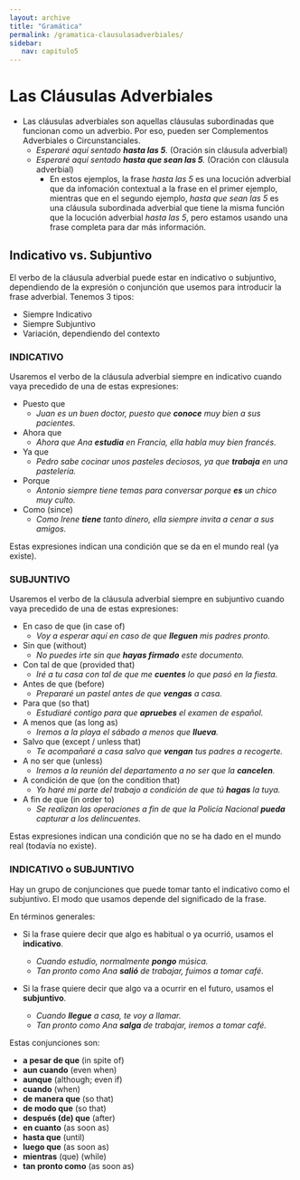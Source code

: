```yaml
---
layout: archive
title: "Gramática"
permalink: /gramatica-clausulasadverbiales/
sidebar:
   nav: capitulo5
---
```


# Las Cláusulas Adverbiales  
- Las cláusulas adverbiales son aquellas cláusulas subordinadas que funcionan como un adverbio. Por eso, pueden ser Complementos Adverbiales o Circunstanciales.  
  - _Esperaré aquí sentado **hasta las 5**._ (Oración sin cláusula adverbial)  
  - _Esperaré aquí sentado **hasta que sean las 5**._ (Oración con cláusula adverbial)  
    - En estos ejemplos, la frase _hasta las 5_ es una locución adverbial que da infomación contextual a la frase en el primer ejemplo, mientras que en el segundo ejemplo, _hasta que sean las 5_ es una cláusula subordinada adverbial que tiene la misma función que la locución adverbial _hasta las 5_, pero estamos usando una frase completa para dar más información.  


## Indicativo vs. Subjuntivo

El verbo de la cláusula adverbial puede estar en indicativo o subjuntivo, dependiendo de la expresión o conjunción que usemos para introducir la frase adverbial. Tenemos 3 tipos:

- Siempre Indicativo  
- Siempre Subjuntivo  
- Variación, dependiendo del contexto  


### INDICATIVO

Usaremos el verbo de la cláusula adverbial siempre en indicativo cuando vaya precedido de una de estas expresiones:
- Puesto que
  - _Juan es un buen doctor, puesto que **conoce** muy bien a sus pacientes._
- Ahora que
  - _Ahora que Ana **estudia** en Francia, ella habla muy bien francés._
- Ya que
  - _Pedro sabe cocinar unos pasteles deciosos, ya que **trabaja** en una pastelería._
- Porque
  - _Antonio siempre tiene temas para conversar porque **es** un chico muy culto._
- Como (since)
  - _Como Irene **tiene** tanto dinero, ella siempre invita a cenar a sus amigos._

Estas expresiones indican una condición que se da en el mundo real (ya existe).


### SUBJUNTIVO

Usaremos el verbo de la cláusula adverbial siempre en subjuntivo cuando vaya precedido de una de estas expresiones:
- En caso de que (in case of)
  - _Voy a esperar aquí en caso de que **lleguen** mis padres pronto._
- Sin que (without)
  - _No puedes irte sin que **hayas firmado** este documento._
- Con tal de que (provided that)
  - _Iré a tu casa con tal de que me **cuentes** lo que pasó en la fiesta._
- Antes de que (before)
  - _Prepararé un pastel antes de que **vengas** a casa._
- Para que (so that)
  - _Estudiaré contigo para que **apruebes** el examen de español._
- A menos que (as long as)
  - _Iremos a la playa el sábado a menos que **llueva**._
- Salvo que (except / unless that)
  - _Te acompañaré a casa salvo que **vengan** tus padres a recogerte._
- A no ser que (unless)
  - _Iremos a la reunión del departamento a no ser que la **cancelen**._
- A condición de que (on the condition that)
  - _Yo haré mi parte del trabajo a condición de que tú **hagas** la tuya._
- A fin de que (in order to)
  - _Se realizan las operaciones a fin de que la Policía Nacional **pueda** capturar a los delincuentes._

Estas expresiones indican una condición que no se ha dado en el mundo real (todavía no existe).


### INDICATIVO o SUBJUNTIVO

Hay un grupo de conjunciones que puede tomar tanto el indicativo como el subjuntivo. El modo que usamos depende del significado de la frase.

En términos generales:
- Si la frase quiere decir que algo es habitual o ya ocurrió, usamos el **indicativo**.
  - _Cuando estudio, normalmente **pongo** música._
  - _Tan pronto como Ana **salió** de trabajar, fuimos a tomar café._


- Si la frase quiere decir que algo va a ocurrir en el futuro, usamos el **subjuntivo**.
  - _Cuando **llegue** a casa, te voy a llamar._
  - _Tan pronto como Ana **salga** de trabajar, iremos a tomar café._


Estas conjunciones son:

- **a pesar de que** (in spite of)
- **aun cuando** (even when)
- **aunque** (although; even if)
- **cuando** (when)
- **de manera que** (so that)
- **de modo que** (so that)
- **después (de) que** (after)
- **en cuanto** (as soon as)
- **hasta que** (until)
- **luego que** (as soon as)
- **mientras** (que) (while)
- **tan pronto como** (as soon as)
